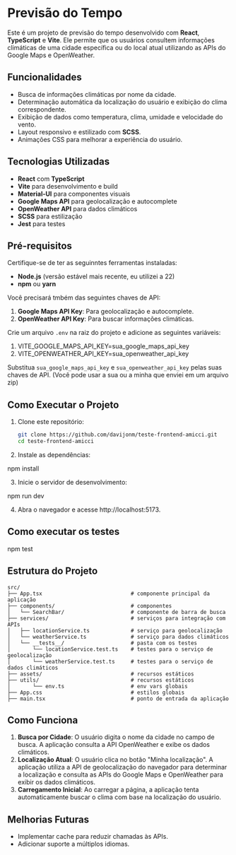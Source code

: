 # Previsão do Tempo

Este é um projeto de previsão do tempo desenvolvido com **React**, **TypeScript** e **Vite**. Ele permite que os usuários consultem informações climáticas de uma cidade específica ou do local atual utilizando as APIs do Google Maps e OpenWeather.

## Funcionalidades

- Busca de informações climáticas por nome da cidade.
- Determinação automática da localização do usuário e exibição do clima correspondente.
- Exibição de dados como temperatura, clima, umidade e velocidade do vento.
- Layout responsivo e estilizado com **SCSS**.
- Animações CSS para melhorar a experiência do usuário.

## Tecnologias Utilizadas

- **React** com **TypeScript**
- **Vite** para desenvolvimento e build
- **Material-UI** para componentes visuais
- **Google Maps API** para geolocalização e autocomplete
- **OpenWeather API** para dados climáticos
- **SCSS** para estilização
- **Jest** para testes

## Pré-requisitos

Certifique-se de ter as seguinntes ferramentas instaladas:

- **Node.js** (versão estável mais recente, eu utilizei a 22)
- **npm** ou **yarn** 

Você precisará tmbém das seguintes chaves de API:

1. **Google Maps API Key**: Para geolocalização e autocomplete.
2. **OpenWeather API Key**: Para buscar informações climáticas.

Crie um arquivo `.env` na raiz do projeto e adicione as seguintes variáveis:

1. VITE_GOOGLE_MAPS_API_KEY=sua_google_maps_api_key
2. VITE_OPENWEATHER_API_KEY=sua_openweather_api_key

Substitua `sua_google_maps_api_key` e `sua_openweather_api_key` pelas suas chaves de API. (Você pode usar a sua ou a minha que enviei em um arquivo zip)

## Como Executar o Projeto

1. Clone este repositório:

   ```bash
   git clone https://github.com/davijonm/teste-frontend-amicci.git
   cd teste-frontend-amicci

2. Instale as dependências:

npm install

3. Inicie o servidor de desenvolvimento:

npm run dev

4. Abra o navegador e acesse http://localhost:5173.

## Como executar os testes

npm test

## Estrutura do Projeto

```
src/
├── App.tsx                            # componente principal da aplicação
├── components/                        # componentes
│   └── SearchBar/                     # componente de barra de busca
├── services/                          # serviços para integração com APIs
│   ├── locationService.ts             # serviço para geolocalização
│   └── weatherService.ts              # serviço para dados climáticos
│   └── __tests__/                     # pasta com os testes
│       └── locationService.test.ts    # testes para o serviço de geolocalização
│       └── weatherService.test.ts     # testes para o serviço de dados climáticos
├── assets/                            # recursos estáticos
├── utils/                             # recursos estáticos
│       └── env.ts                     # env vars globais
├── App.css                            # estilos globais
├── main.tsx                           # ponto de entrada da aplicação
```

## Como Funciona

1. **Busca por Cidade**: O usuário digita o nome da cidade no campo de busca. A aplicação consulta a API OpenWeather e exibe os dados climáticos.
2. **Localização Atual**: O usuário clica no botão "Minha localização". A aplicação utiliza a API de geolocalização do navegador para determinar a localização e consulta as APIs do Google Maps e OpenWeather para exibir os dados climáticos.
3. **Carregamento Inicial**: Ao carregar a página, a aplicação tenta automaticamente buscar o clima com base na localização do usuário.

## Melhorias Futuras

- Implementar cache para reduzir chamadas às APIs.
- Adicionar suporte a múltiplos idiomas.
